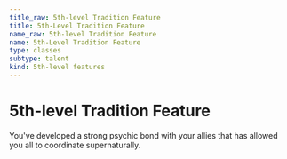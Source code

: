 ```yaml
---
title_raw: 5th-level Tradition Feature
title: 5th-Level Tradition Feature
name_raw: 5th-level Tradition Feature
name: 5th-Level Tradition Feature
type: classes
subtype: talent
kind: 5th-level features
---
```


# 5th-level Tradition Feature

You've developed a strong psychic bond with your allies that has allowed you all to coordinate supernaturally.
